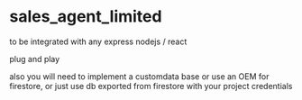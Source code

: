 # sales_agent_limited

to be integrated with any express nodejs / react

plug and play

also you will need to implement a customdata base or use an OEM for firestore, or just use db exported from firestore with your project credentials
